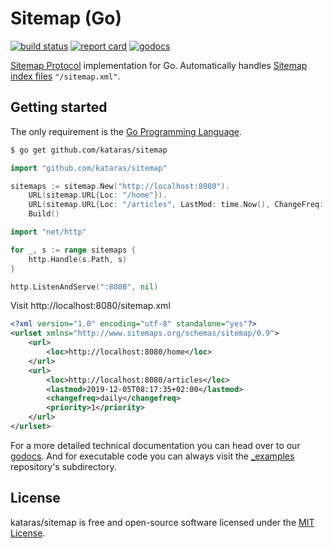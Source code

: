# Sitemap (Go)

[![build status](https://img.shields.io/github/actions/workflow/status/kataras/sitemap/ci.yml?style=for-the-badge)](https://github.com/kataras/sitemap/actions) [![report card](https://img.shields.io/badge/report%20card-a%2B-ff3333.svg?style=for-the-badge)](https://goreportcard.com/report/github.com/kataras/sitemap) [![godocs](https://img.shields.io/badge/go-%20docs-488AC7.svg?style=for-the-badge)](https://pkg.go.dev/github.com/kataras/sitemap)

[Sitemap Protocol](https://www.sitemaps.org/protocol.html) implementation for Go. Automatically handles [Sitemap index files](https://www.sitemaps.org/protocol.html#index) `"/sitemap.xml"`.

## Getting started

The only requirement is the [Go Programming Language](https://golang.org/dl).

```sh
$ go get github.com/kataras/sitemap
```

```go
import "github.com/kataras/sitemap"
```

```go
sitemaps := sitemap.New("http://localhost:8080").
    URL(sitemap.URL{Loc: "/home"}).
    URL(sitemap.URL{Loc: "/articles", LastMod: time.Now(), ChangeFreq: sitemap.Daily, Priority: 1}).
    Build()
```

```go
import "net/http"
```

```go
for _, s := range sitemaps {
    http.Handle(s.Path, s)
}

http.ListenAndServe(":8080", nil)
```

Visit http://localhost:8080/sitemap.xml

```xml
<?xml version="1.0" encoding="utf-8" standalone="yes"?>
<urlset xmlns="http://www.sitemaps.org/schemas/sitemap/0.9">
    <url>
        <loc>http://localhost:8080/home</loc>
    </url>
    <url>
        <loc>http://localhost:8080/articles</loc>
        <lastmod>2019-12-05T08:17:35+02:00</lastmod>
        <changefreq>daily</changefreq>
        <priority>1</priority>
    </url>
</urlset>
```

For a more detailed technical documentation you can head over to our [godocs](https://godoc.org/github.com/kataras/sitemap). And for executable code you can always visit the [_examples](_examples) repository's subdirectory.

## License

kataras/sitemap is free and open-source software licensed under the [MIT License](https://tldrlegal.com/license/mit-license).
